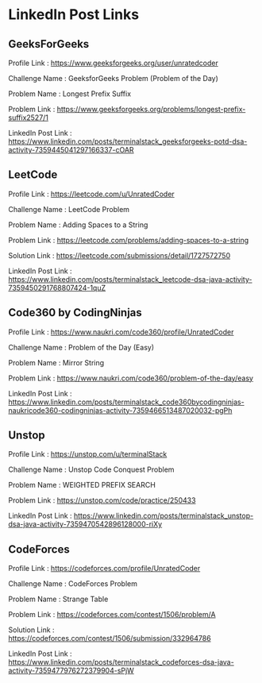 # LinkedIn Post Links

## GeeksForGeeks

Profile Link : https://www.geeksforgeeks.org/user/unratedcoder

Challenge Name : GeeksforGeeks Problem (Problem of the Day)

Problem Name : Longest Prefix Suffix

Problem Link : https://www.geeksforgeeks.org/problems/longest-prefix-suffix2527/1

LinkedIn Post Link : https://www.linkedin.com/posts/terminalstack_geeksforgeeks-potd-dsa-activity-7359445041297166337-cOAR

## LeetCode

Profile Link : https://leetcode.com/u/UnratedCoder

Challenge Name : LeetCode Problem

Problem Name : Adding Spaces to a String

Problem Link : https://leetcode.com/problems/adding-spaces-to-a-string

Solution Link : https://leetcode.com/submissions/detail/1727572750

LinkedIn Post Link : https://www.linkedin.com/posts/terminalstack_leetcode-dsa-java-activity-7359450291768807424-1quZ

## Code360 by CodingNinjas

Profile Link : https://www.naukri.com/code360/profile/UnratedCoder

Challenge Name : Problem of the Day (Easy)

Problem Name : Mirror String

Problem Link : https://www.naukri.com/code360/problem-of-the-day/easy

LinkedIn Post Link : https://www.linkedin.com/posts/terminalstack_code360bycodingninjas-naukricode360-codingninjas-activity-7359466513487020032-pgPh

## Unstop

Profile Link : https://unstop.com/u/terminalStack

Challenge Name : Unstop Code Conquest Problem

Problem Name : WEIGHTED PREFIX SEARCH

Problem Link : https://unstop.com/code/practice/250433

LinkedIn Post Link : https://www.linkedin.com/posts/terminalstack_unstop-dsa-java-activity-7359470542896128000-riXy

## CodeForces

Profile Link : https://codeforces.com/profile/UnratedCoder

Challenge Name : CodeForces Problem

Problem Name : Strange Table

Problem Link : https://codeforces.com/contest/1506/problem/A

Solution Link : https://codeforces.com/contest/1506/submission/332964786

LinkedIn Post Link : https://www.linkedin.com/posts/terminalstack_codeforces-dsa-java-activity-7359477976272379904-sPjW
